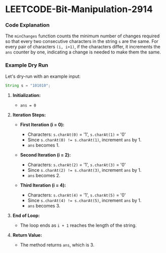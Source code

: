 # LEETCODE-Bit-Manipulation-2914
### Code Explanation
The `minChanges` function counts the minimum number of changes required so that every two consecutive characters in the string `s` are the same. For every pair of characters `(i, i+1)`, if the characters differ, it increments the `ans` counter by one, indicating a change is needed to make them the same.

### Example Dry Run
Let's dry-run with an example input:

```java
String s = "101010";
```

1. **Initialization:**
   - `ans = 0`
   
2. **Iteration Steps:**
   - **First Iteration (i = 0):**
     - Characters: `s.charAt(0)` = '1', `s.charAt(1)` = '0'
     - Since `s.charAt(0) != s.charAt(1)`, increment `ans` by 1.
     - `ans` becomes 1.
   
   - **Second Iteration (i = 2):**
     - Characters: `s.charAt(2)` = '1', `s.charAt(3)` = '0'
     - Since `s.charAt(2) != s.charAt(3)`, increment `ans` by 1.
     - `ans` becomes 2.
   
   - **Third Iteration (i = 4):**
     - Characters: `s.charAt(4)` = '1', `s.charAt(5)` = '0'
     - Since `s.charAt(4) != s.charAt(5)`, increment `ans` by 1.
     - `ans` becomes 3.
   
3. **End of Loop:** 
   - The loop ends as `i + 1` reaches the length of the string.
   
4. **Return Value:** 
   - The method returns `ans`, which is 3.
